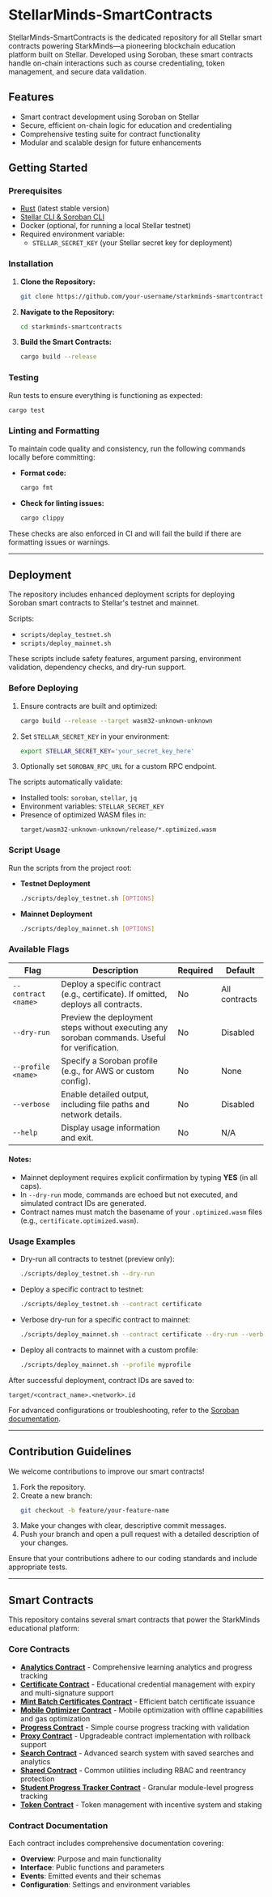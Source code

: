 # StellarMinds-SmartContracts

StellarMinds-SmartContracts is the dedicated repository for all Stellar smart contracts powering StarkMinds—a pioneering blockchain education platform built on Stellar. Developed using Soroban, these smart contracts handle on-chain interactions such as course credentialing, token management, and secure data validation.

## Features

- Smart contract development using Soroban on Stellar
- Secure, efficient on-chain logic for education and credentialing
- Comprehensive testing suite for contract functionality
- Modular and scalable design for future enhancements

## Getting Started

### Prerequisites

- [Rust](https://www.rust-lang.org/tools/install) (latest stable version)
- [Stellar CLI & Soroban CLI](https://soroban.stellar.org/docs/getting-started)
- Docker (optional, for running a local Stellar testnet)
- Required environment variable:  
  - `STELLAR_SECRET_KEY` (your Stellar secret key for deployment)

### Installation

1. **Clone the Repository:**
   ```bash
   git clone https://github.com/your-username/starkminds-smartcontracts.git
   ```
2. **Navigate to the Repository:**
   ```bash
   cd starkminds-smartcontracts
   ```
3. **Build the Smart Contracts:**
   ```bash
   cargo build --release
   ```

### Testing

Run tests to ensure everything is functioning as expected:
```bash
cargo test
```

### Linting and Formatting

To maintain code quality and consistency, run the following commands locally before committing:

- **Format code:**
  ```bash
  cargo fmt
  ```

- **Check for linting issues:**
  ```bash
  cargo clippy
  ```

These checks are also enforced in CI and will fail the build if there are formatting issues or warnings.

---

## Deployment

The repository includes enhanced deployment scripts for deploying Soroban smart contracts to Stellar's testnet and mainnet.  

Scripts:  
- `scripts/deploy_testnet.sh`  
- `scripts/deploy_mainnet.sh`  

These scripts include safety features, argument parsing, environment validation, dependency checks, and dry-run support.

### Before Deploying

1. Ensure contracts are built and optimized:  
   ```bash
   cargo build --release --target wasm32-unknown-unknown
   ```
2. Set `STELLAR_SECRET_KEY` in your environment:  
   ```bash
   export STELLAR_SECRET_KEY='your_secret_key_here'
   ```
3. Optionally set `SOROBAN_RPC_URL` for a custom RPC endpoint.  

The scripts automatically validate:  
- Installed tools: `soroban`, `stellar`, `jq`  
- Environment variables: `STELLAR_SECRET_KEY`  
- Presence of optimized WASM files in:  
  ```
  target/wasm32-unknown-unknown/release/*.optimized.wasm
  ```

### Script Usage

Run the scripts from the project root:

- **Testnet Deployment**  
  ```bash
  ./scripts/deploy_testnet.sh [OPTIONS]
  ```

- **Mainnet Deployment**  
  ```bash
  ./scripts/deploy_mainnet.sh [OPTIONS]
  ```

### Available Flags

| Flag                 | Description                                                                                  | Required | Default        |
|----------------------|----------------------------------------------------------------------------------------------|----------|----------------|
| `--contract <name>`  | Deploy a specific contract (e.g., certificate). If omitted, deploys all contracts.           | No       | All contracts  |
| `--dry-run`          | Preview the deployment steps without executing any soroban commands. Useful for verification.| No       | Disabled       |
| `--profile <name>`   | Specify a Soroban profile (e.g., for AWS or custom config).                                   | No       | None           |
| `--verbose`          | Enable detailed output, including file paths and network details.                            | No       | Disabled       |
| `--help`             | Display usage information and exit.                                                          | No       | N/A            |

#### Notes:
- Mainnet deployment requires explicit confirmation by typing **YES** (in all caps).  
- In `--dry-run` mode, commands are echoed but not executed, and simulated contract IDs are generated.  
- Contract names must match the basename of your `.optimized.wasm` files (e.g., `certificate.optimized.wasm`).  

### Usage Examples

- Dry-run all contracts to testnet (preview only):  
  ```bash
  ./scripts/deploy_testnet.sh --dry-run
  ```

- Deploy a specific contract to testnet:  
  ```bash
  ./scripts/deploy_testnet.sh --contract certificate
  ```

- Verbose dry-run for a specific contract to mainnet:  
  ```bash
  ./scripts/deploy_mainnet.sh --contract certificate --dry-run --verbose
  ```

- Deploy all contracts to mainnet with a custom profile:  
  ```bash
  ./scripts/deploy_mainnet.sh --profile myprofile
  ```

After successful deployment, contract IDs are saved to:  
```
target/<contract_name>.<network>.id
```

For advanced configurations or troubleshooting, refer to the [Soroban documentation](https://soroban.stellar.org/docs).

---

## Contribution Guidelines

We welcome contributions to improve our smart contracts!

1. Fork the repository.
2. Create a new branch:
   ```bash
   git checkout -b feature/your-feature-name
   ```
3. Make your changes with clear, descriptive commit messages.
4. Push your branch and open a pull request with a detailed description of your changes.

Ensure that your contributions adhere to our coding standards and include appropriate tests.

---

## Smart Contracts

This repository contains several smart contracts that power the StarkMinds educational platform:

### Core Contracts

- **[Analytics Contract](contracts/analytics/README.md)** - Comprehensive learning analytics and progress tracking
- **[Certificate Contract](contracts/certificate/README.md)** - Educational credential management with expiry and multi-signature support
- **[Mint Batch Certificates Contract](contracts/mint-batch-certificates/README.md)** - Efficient batch certificate issuance
- **[Mobile Optimizer Contract](contracts/mobile-optimizer/README.md)** - Mobile optimization with offline capabilities and gas optimization
- **[Progress Contract](contracts/progress/README.md)** - Simple course progress tracking with validation
- **[Proxy Contract](contracts/proxy/README.md)** - Upgradeable contract implementation with rollback support
- **[Search Contract](contracts/search/README.md)** - Advanced search system with saved searches and analytics
- **[Shared Contract](contracts/shared/README.md)** - Common utilities including RBAC and reentrancy protection
- **[Student Progress Tracker Contract](contracts/student-progress-tracker/README.md)** - Granular module-level progress tracking
- **[Token Contract](contracts/token/README.md)** - Token management with incentive system and staking

### Contract Documentation

Each contract includes comprehensive documentation covering:
- **Overview**: Purpose and main functionality
- **Interface**: Public functions and parameters
- **Events**: Emitted events and their schemas
- **Configuration**: Settings and environment variables